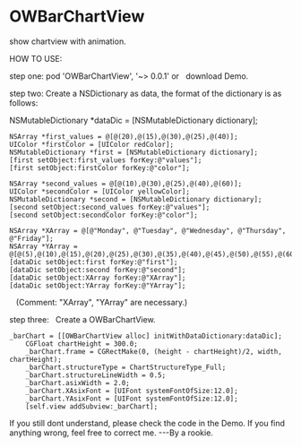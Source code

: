 # OWBarChartView

show chartview with animation.

HOW TO USE:

step one:
    pod 'OWBarChartView', '~> 0.0.1'
    or
    download Demo.

step two:
  Create a NSDictionary as data, the format of the dictionary is as follows:
  
  NSMutableDictionary *dataDic = [NSMutableDictionary dictionary];
    
    NSArray *first_values = @[@(20),@(15),@(30),@(25),@(40)];
    UIColor *firstColor = [UIColor redColor];
    NSMutableDictionary *first = [NSMutableDictionary dictionary];
    [first setObject:first_values forKey:@"values"];
    [first setObject:firstColor forKey:@"color"];
    
    NSArray *second_values = @[@(10),@(30),@(25),@(40),@(60)];
    UIColor *secondColor = [UIColor yellowColor];
    NSMutableDictionary *second = [NSMutableDictionary dictionary];
    [second setObject:second_values forKey:@"values"];
    [second setObject:secondColor forKey:@"color"];
    
    NSArray *XArray = @[@"Monday", @"Tuesday", @"Wednesday", @"Thursday", @"Friday"];
    NSArray *YArray = @[@(5),@(10),@(15),@(20),@(25),@(30),@(35),@(40),@(45),@(50),@(55),@(60),];
    [dataDic setObject:first forKey:@"first"];
    [dataDic setObject:second forKey:@"second"];
    [dataDic setObject:XArray forKey:@"XArray"];
    [dataDic setObject:YArray forKey:@"YArray"];
    
    (Comment: "XArray", "YArray" are necessary.)
    
step three:
    Create a OWBarChartView.
    
    _barChart = [[OWBarChartView alloc] initWithDataDictionary:dataDic];
        CGFloat chartHeight = 300.0;
        _barChart.frame = CGRectMake(0, (height - chartHeight)/2, width, chartHeight);
        _barChart.structureType = ChartStructureType_Full;
        _barChart.structureLineWidth = 0.5;
        _barChart.asixWidth = 2.0;
        _barChart.XAsixFont = [UIFont systemFontOfSize:12.0];
        _barChart.YAsixFont = [UIFont systemFontOfSize:12.0];
        [self.view addSubview:_barChart];
        
If you still dont understand, please check the code in the Demo. If you find anything wrong, feel free to correct me.
---By a rookie.
